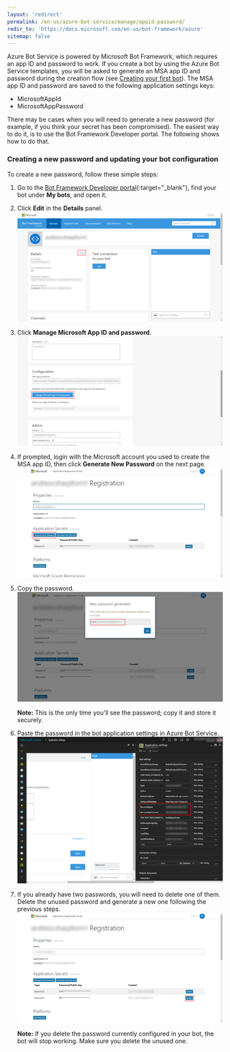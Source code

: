 ```yaml
---
layout: 'redirect'
permalink: /en-us/azure-bot-service/manage/appid-password/
redir_to: 'https://docs.microsoft.com/en-us/bot-framework/azure'
sitemap: false
---
```

Azure Bot Service is powered by Microsoft Bot Framework, which requires an app ID and password to work. If you create a bot by using the Azure Bot Service templates, you will be asked to generate an MSA app ID and password during the creation flow (see [Creating your first bot](/en-us/azure-bots/build/first-bot/)). The MSA app ID and password are saved to the following application settings keys:

- MicrosoftAppId
- MicrosoftAppPassword

There may be cases when you will need to generate a new password (for example, if you think your secret has been compromised). The easiest way to do it, is to use the Bot Framework Developer portal. The following shows how to do that. 

### Creating a new password and updating your bot configuration
To create a new password, follow these simple steps:

1. Go to the [Bot Framework Developer portal](https://dev.botframework.com/){:target="_blank"}, find your bot under **My bots**, and open it.
2. Click **Edit** in the **Details** panel.
    [![Edit your bot](/en-us/images/azure-bots/msa-password-update-devportal-dashboard.png)](/en-us/images/azure-bots/msa-password-update-devportal-dashboard.png)
3. Click **Manage Microsoft App ID and password**. 
    [![Manage Microsoft App ID and password](/en-us/images/azure-bots/msa-password-update-devportal-edit.png)](/en-us/images/azure-bots/msa-password-update-devportal-edit.png)
4. If prompted, login with the Microsoft account you used to create the MSA app ID, then click **Generate New Password** on the next page.
    [![Generate New Password](/en-us/images/azure-bots/msa-password-update-msa-createnew.png)](/en-us/images/azure-bots/msa-password-update-msa-createnew.png)
5. Copy the password. 
    [![Copy the password](/en-us/images/azure-bots/msa-password-update-msa-pwdcreated.png)](/en-us/images/azure-bots/msa-password-update-msa-pwdcreated.png)

    <div class="docs-text-note"><strong>Note:</strong> This is the only time you'll see the password; copy it and store it securely.</div>

6. Paste the password in the bot application settings in Azure Bot Service.
    [![Paste the password in the bot application settings in the Azure Bot Service](/en-us/images/azure-bots/msa-password-update-portal.png)](/en-us/images/azure-bots/msa-password-update-portal.png)
7. If you already have two passwords, you will need to delete one of them. Delete the unused password and generate a new one following the previous steps.
    [![Delete a password](/en-us/images/azure-bots/msa-password-update-msa-pwddelete.png)](/en-us/images/azure-bots/msa-password-update-msa-pwddelete.png)

    <div class="docs-text-note"><strong>Note:</strong> If you delete the password currently configured in your bot, the bot will stop working. Make sure you delete the unused one.</div>

